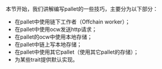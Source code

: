本节开始，我们讲解编写pallet的一些技巧，主要分为以下部分：
* 在pallet中使用链下工作者（Offchain worker）；
* 在pallet中使用ocw发送http请求；
* 在pallet的ocw中使用本地存储；
* 在pallet中链上写本地存储；
* 在pallet中使用其它pallet（使用其它pallet的存储）；
* 为某些trait提供默认实现。
